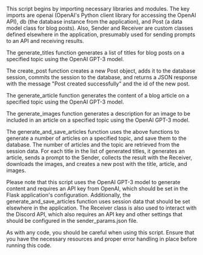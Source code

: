 This script begins by importing necessary libraries and modules. The key imports are openai (OpenAI's Python client library for accessing the OpenAI API), db (the database instance from the application), and Post (a data model class for blog posts). Also, Sender and Receiver are custom classes defined elsewhere in the application, presumably used for sending prompts to an API and receiving results.

The generate_titles function generates a list of titles for blog posts on a specified topic using the OpenAI GPT-3 model.

The create_post function creates a new Post object, adds it to the database session, commits the session to the database, and returns a JSON response with the message "Post created successfully" and the id of the new post.

The generate_article function generates the content of a blog article on a specified topic using the OpenAI GPT-3 model.

The generate_images function generates a description for an image to be included in an article on a specified topic using the OpenAI GPT-3 model.

The generate_and_save_articles function uses the above functions to generate a number of articles on a specified topic, and save them to the database. The number of articles and the topic are retrieved from the session data. For each title in the list of generated titles, it generates an article, sends a prompt to the Sender, collects the result with the Receiver, downloads the images, and creates a new post with the title, article, and images.

Please note that this script uses the OpenAI GPT-3 model to generate content and requires an API key from OpenAI, which should be set in the Flask application's configuration. Additionally, the generate_and_save_articles function uses session data that should be set elsewhere in the application. The Receiver class is also used to interact with the Discord API, which also requires an API key and other settings that should be configured in the sender_params.json file.

As with any code, you should be careful when using this script. Ensure that you have the necessary resources and proper error handling in place before running this code.